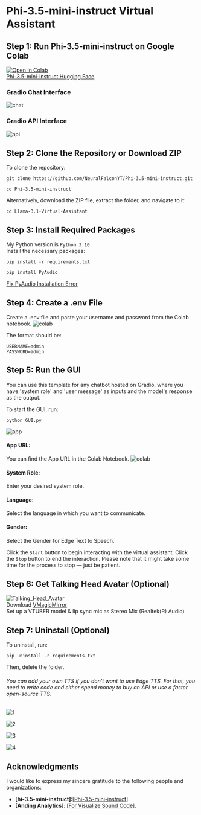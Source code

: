# Phi-3.5-mini-instruct Virtual Assistant 

## Step 1: Run Phi-3.5-mini-instruct on Google Colab
[![Open In Colab](https://colab.research.google.com/assets/colab-badge.svg)](https://colab.research.google.com/github/NeuralFalconYT/Llama-3.1-Virtual-Assistant/blob/main/Hermes_3_Llama_3_1_8B_API.ipynb) <br>
[Phi-3.5-mini-instruct Hugging Face](https://huggingface.co/microsoft/Phi-3.5-mini-instruct).

### Gradio Chat Interface
![chat](https://github.com/user-attachments/assets/88618a48-921c-4927-ac95-14dd17da20bb)
### Gradio API Interface
![api](https://github.com/user-attachments/assets/40a62200-d3ac-489c-85b7-2b0bdf1d7cfe)

## Step 2: Clone the Repository or Download ZIP
To clone the repository:
```
git clone https://github.com/NeuralFalconYT/Phi-3.5-mini-instruct.git
```
```
cd Phi-3.5-mini-instruct
```
Alternatively, download the ZIP file, extract the folder, and navigate to it:
```
cd Llama-3.1-Virtual-Assistant
```
## Step 3: Install Required Packages
My Python version is ```Python 3.10```<br>
Install the necessary packages:
```
pip install -r requirements.txt
```
```
pip install PyAudio
```
[Fix PyAudio Installation Error](https://youtu.be/rIFL4vtX0iA?si=jtJwhCOAN5Okx8J-)
## Step 4: Create a .env File
Create a .env file and paste your username and password from the Colab notebook. 
![colab](https://github.com/user-attachments/assets/20c36df7-056d-48b5-b512-74f1285e8822)

The format should be:
```
USERNAME=admin
PASSWORD=admin
```
## Step 5: Run the GUI
You can use this template for any chatbot hosted on Gradio, where you have 'system role' and 'user message' as inputs and the model's response as the output.

To start the GUI, run:
```
python GUI.py
```
![app](https://github.com/user-attachments/assets/2c9ed26a-07ae-4c54-83c2-6bb038bbdd37)
#### App URL:
You can find the App URL in the Colab Notebook.
![colab](https://github.com/user-attachments/assets/20c36df7-056d-48b5-b512-74f1285e8822)
#### System Role:
Enter your desired system role.
#### Language:
Select the language in which you want to communicate.
#### Gender:
Select the Gender for Edge Text to Speech.

Click the ```Start``` button to begin interacting with the virtual assistant.
Click the ```Stop``` button to end the interaction. Please note that it might take some time for the process to stop — just be patient.
## Step 6: Get Talking Head Avatar (Optional)
![Talking_Head_Avatar](https://github.com/user-attachments/assets/b1ea8927-f622-4b84-933e-13481a9ec199)<br>
Download [VMagicMirror](https://malaybaku.github.io/VMagicMirror/en/)<br>
Set up a VTUBER model & lip sync mic as Stereo Mix (Realtek(R) Audio)
## Step 7: Uninstall (Optional)
To uninstall, run:
```
pip uninstall -r requirements.txt
```
Then, delete the folder.
###### You can add your own TTS if you don't want to use Edge TTS. For that, you need to write code and either spend money to buy an API or use a faster open-source TTS.

![1](https://github.com/user-attachments/assets/9daef4b4-8d83-4b05-88ae-dd728cb22963)

![2](https://github.com/user-attachments/assets/3952d198-e78c-4d61-8cbd-372a9c806ca0)

![3](https://github.com/user-attachments/assets/f0f64aea-09b1-4b49-b856-77481e3bb112)

![4](https://github.com/user-attachments/assets/22122dbf-0c1a-4927-a0e7-ac3bb8a603cd)

## Acknowledgments

I would like to express my sincere gratitude to the following people and organizations:
- **[hi-3.5-mini-instruct]**:[[Phi-3.5-mini-instruct](https://huggingface.co/microsoft/Phi-3.5-mini-instruct)].
- **[Anding Analytics]**: [[For Visualize Sound Code](https://youtu.be/675teI6-_-g?si=wT9mWgvrGRxasvNU)].


